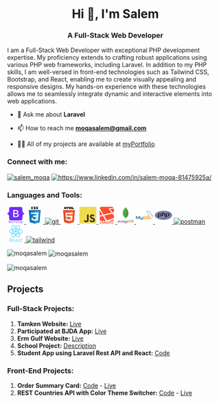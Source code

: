 <h1 align="center">Hi 👋, I'm Salem</h1>
<h3 align="center">A Full-Stack Web Developer</h3>
      I am a Full-Stack Web Developer with exceptional PHP development expertise. My proficiency extends to crafting robust applications using various PHP web frameworks, including Laravel. In addition to my PHP skills, I am well-versed in front-end technologies such as Tailwind CSS, Bootstrap, and React, enabling me to create visually appealing and responsive designs. My hands-on experience with these technologies allows me to seamlessly integrate dynamic and interactive elements into web applications.

<!--
<p align="left"> <img src="https://komarev.com/ghpvc/?username=moqasalem&label=Profile%20views&color=0e75b6&style=flat" alt="moqasalem" /> </p>
<p align="left"> <a href="https://github.com/ryo-ma/github-profile-trophy"><img src="https://github-profile-trophy.vercel.app/?username=moqasalem" alt="moqasalem" /></a> </p>
<p align="left"> <a href="https://twitter.com/salem_moqa" target="blank"><img src="https://img.shields.io/twitter/follow/salem_moqa?logo=twitter&style=for-the-badge" alt="salem_moqa" /></a> </p>
-->

- 💬 Ask me about **Laravel**

- 📫 How to reach me **moqasalem@gmail.com**
- 👨‍💻 All of my projects are available at [myPortfolio](https://moqasalem.vercel.app)

<h3 align="left">Connect with me:</h3>
<p align="left">
<a href="https://twitter.com/salem_moqa" target="blank"><img align="center" src="https://raw.githubusercontent.com/rahuldkjain/github-profile-readme-generator/master/src/images/icons/Social/twitter.svg" alt="salem_moqa" height="30" width="40" /></a>
<a href="https://www.linkedin.com/in/salem-moqa-81475925a" target="blank"><img align="center" src="https://raw.githubusercontent.com/rahuldkjain/github-profile-readme-generator/master/src/images/icons/Social/linked-in-alt.svg" alt="https://www.linkedin.com/in/salem-moqa-81475925a/" height="30" width="40" /></a>
</p>

<h3 align="left">Languages and Tools:</h3>
<p align="left"> <a href="https://getbootstrap.com" target="_blank" rel="noreferrer"> <img src="https://raw.githubusercontent.com/devicons/devicon/master/icons/bootstrap/bootstrap-plain-wordmark.svg" alt="bootstrap" width="40" height="40"/> </a> <a href="https://www.w3schools.com/css/" target="_blank" rel="noreferrer"> <img src="https://raw.githubusercontent.com/devicons/devicon/master/icons/css3/css3-original-wordmark.svg" alt="css3" width="40" height="40"/> </a> <a href="https://git-scm.com/" target="_blank" rel="noreferrer"> <img src="https://www.vectorlogo.zone/logos/git-scm/git-scm-icon.svg" alt="git" width="40" height="40"/> </a> <a href="https://www.w3.org/html/" target="_blank" rel="noreferrer"> <img src="https://raw.githubusercontent.com/devicons/devicon/master/icons/html5/html5-original-wordmark.svg" alt="html5" width="40" height="40"/> </a> <a href="https://developer.mozilla.org/en-US/docs/Web/JavaScript" target="_blank" rel="noreferrer"> <img src="https://raw.githubusercontent.com/devicons/devicon/master/icons/javascript/javascript-original.svg" alt="javascript" width="40" height="40"/> </a> <a href="https://laravel.com/" target="_blank" rel="noreferrer"> <img src="https://raw.githubusercontent.com/devicons/devicon/master/icons/laravel/laravel-plain-wordmark.svg" alt="laravel" width="40" height="40"/> </a> <a href="https://www.mongodb.com/" target="_blank" rel="noreferrer"> <img src="https://raw.githubusercontent.com/devicons/devicon/master/icons/mongodb/mongodb-original-wordmark.svg" alt="mongodb" width="40" height="40"/> </a> <a href="https://www.mysql.com/" target="_blank" rel="noreferrer"> <img src="https://raw.githubusercontent.com/devicons/devicon/master/icons/mysql/mysql-original-wordmark.svg" alt="mysql" width="40" height="40"/> </a> <a href="https://www.php.net" target="_blank" rel="noreferrer"> <img src="https://raw.githubusercontent.com/devicons/devicon/master/icons/php/php-original.svg" alt="php" width="40" height="40"/> </a> <a href="https://postman.com" target="_blank" rel="noreferrer"> <img src="https://www.vectorlogo.zone/logos/getpostman/getpostman-icon.svg" alt="postman" width="40" height="40"/> </a> <a href="https://reactjs.org/" target="_blank" rel="noreferrer"> <img src="https://raw.githubusercontent.com/devicons/devicon/master/icons/react/react-original-wordmark.svg" alt="react" width="40" height="40"/> </a> <a href="https://tailwindcss.com/" target="_blank" rel="noreferrer"> <img src="https://www.vectorlogo.zone/logos/tailwindcss/tailwindcss-icon.svg" alt="tailwind" width="40" height="40"/> </a> </p>

<p><img align="left" src="https://github-readme-stats.vercel.app/api/top-langs?username=moqasalem&show_icons=true&locale=en&layout=compact" alt="moqasalem" /></p>
<p>&nbsp;<img align="center" src="https://github-readme-stats.vercel.app/api?username=moqasalem&show_icons=true&locale=en" alt="moqasalem" /></p>
<p><img align="center" src="https://github-readme-streak-stats.herokuapp.com/?user=moqasalem&" alt="moqasalem" /></p> 



## Projects


### Full-Stack Projects:
1. **Tamken Website:** [Live](https://www.tamken-shabwani.com/)
2. **Participated at BJDA App:** [Live](http://bjda.com/)
3. **Erm Gulf Website:** [Live](https://www.ermgulf.com/)
4. **School Project:** [Description](https://github.com/moqasalem/school)
5. **Student App using Laravel Rest API and React:** [Code](https://github.com/moqasalem/student_app)

### Front-End Projects:
1. **Order Summary Card:** [Code](https://github.com/moqasalem/order-summary) - [Live](https://moqasalem.github.io/order-summary/)
2.  **REST Countries API with Color Theme Switcher:** [Code](https://github.com/moqasalem/rest-countries-api-with-color-theme-switcher-master) - [Live](https://moqasalem.github.io/rest-countries-api-with-color-theme-switcher-master/)

<!--
2. **Time Tracking Dashboard:** [Code](https://github.com/moqasalem/time-tracking-dashboard-main) - [Live](https://moqasalem.github.io/time-tracking-dashboard-main/)
4. **React with Laravel API:** [Code](https://github.com/moqasalem/react-with-laravel-api)
4. **SNFT Preview Card Component:** [Code](https://github.com/moqasalem/NFT-preview-card-component) - [Live](https://moqasalem.github.io/NFT-preview-card-component/) 
5. **REST Countries API with Color Theme Switcher:** [Code](https://github.com/moqasalem/rest-countries-api-with-color-theme-switcher-master) - [Live](https://moqasalem.github.io/rest-countries-api-with-color-theme-switcher-master/)
6. **E-commerce Product Page:** [Code](https://github.com/moqasalem/E-commerce-product) - [Live](https://moqasalem.github.io/E-commerce-product/)
7. **Space Tourism Website:** [Code](https://github.com/moqasalem/space-tourism-website) - [Live](https://moqasalem.github.io/space-tourism-website/)
8. **Interactive Comments Section:** [Code](https://github.com/moqasalem/interactive-comments-section) - [Live](https://github.com/moqasalem/interactive-comments-section)
9. **Sunnyside Agency Landing Page:** [Code](https://github.com/moqasalem/sunnyside-agency-landing-page) - [Live](https://moqasalem.github.io/sunnyside-agency-landing-page/)
10. **Chat App CSS Illustration:** [Code](https://github.com/moqasalem/chat-app-css-illustration-master) - [Live](https://moqasalem.github.io/chat-app-css-illustration-master/)
11. **Birthday List:** [Code](https://github.com/moqasalem/birthday-list) - [Live](https://moqasalem.github.io/birthday-list/)
12. **Social App:** [Code](https://github.com/moqasalem/social-app) - [Live](https://moqasalem.github.io//social-app/)
13. **Erm Gulf Landing Page:** [Live](https://ermgulf.com/)
-->



